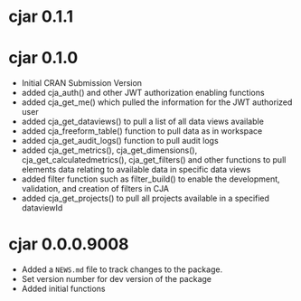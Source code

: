 # cjar 0.1.1

# cjar 0.1.0

* Initial CRAN Submission Version
* added cja_auth() and other JWT authorization enabling functions
* added cja_get_me() which pulled the information for the JWT authorized user
* added cja_get_dataviews() to pull a list of all data views available
* added cja_freeform_table() function to pull data as in workspace
* added cja_get_audit_logs() function to pull audit logs
* added cja_get_metrics(), cja_get_dimensions(), cja_get_calculatedmetrics(), cja_get_filters() and other functions to pull elements data relating to available data in specific data views
* added filter function such as filter_build() to enable the development, validation, and creation of filters in CJA
* added cja_get_projects() to pull all projects available in a specified dataviewId

# cjar 0.0.0.9008

* Added a `NEWS.md` file to track changes to the package.
* Set version number for dev version of the package
* Added initial functions
